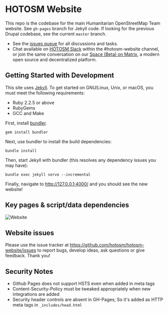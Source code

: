 # HOTOSM Website

This repo is the codebase for the main Humanitarian OpenStreetMap Team website. See `gh-pages` branch for Jekyll code. If looking for the previous Drupal codebase, see the current `master` branch.

 - See the [issues queue](https://github.com/hotosm/hotosm-website/issues) for all discussions and tasks.
 - Chat available on [HOTOSM Slack](https://slack.hotosm.org/) within the #hotosm-website channel, or join the same conversation on our [Space (Beta) on Matrix](https://matrix.to/#/#openmapping-humanitarian:matrix.org), a modern open source and decentralized platform.

## Getting Started with Development

This site uses [Jekyll](https://jekyllrb.com/). To get started on GNU/Linux, Unix, or macOS, you must meet the following requirements:

  * Ruby 2.2.5 or above
  * RubyGems
  * GCC and Make

First, install [bundler](https://bundler.io/).

```
gem install bundler
```

Next, use bundler to install the build dependencies:

```
bundle install
```

Then, start Jekyll with bundler (this resolves any dependency issues you may have):

```
bundle exec jekyll serve --incremental
```

Finally, navigate to http://127.0.0.1:4000/ and you should see the new website!

## Key pages & script/data dependencies

![Website](https://user-images.githubusercontent.com/12103383/55768572-96f22280-5aa7-11e9-998d-9667f5d3a7dc.png)

## Website issues
Please use the issue tracker at https://github.com/hotosm/hotosm-website/issues to report bugs, develop ideas, ask questions or give feedback. Thank you!

## Security Notes

- Github Pages does not support HSTS even when added in meta tags
- Content-Security-Policy must be tweaked appropriately when new integrations are
  added
- Security header controls are absent in GH-Pages; So it's added as HTTP meta
  tags in `_includes/head.html`
